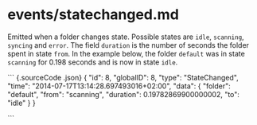 # events/statechanged.md

Emitted when a folder changes state. Possible states are `idle`, `scanning`, `syncing` and `error`. The field `duration` is the number of seconds the folder spent in state `from`. In the example below, the folder `default` was in state `scanning` for 0.198 seconds and is now in state `idle`.

\`\`\` {.sourceCode .json} { "id": 8, "globalID": 8, "type": "StateChanged", "time": "2014-07-17T13:14:28.697493016+02:00", "data": { "folder": "default", "from": "scanning", "duration": 0.19782869900000002, "to": "idle" } }

\`\`\`

